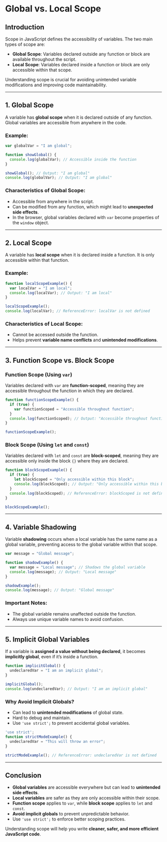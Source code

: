 # Global vs. Local Scope

## Introduction
Scope in JavaScript defines the accessibility of variables. The two main types of scope are:
- **Global Scope**: Variables declared outside any function or block are available throughout the script.
- **Local Scope**: Variables declared inside a function or block are only accessible within that scope.

Understanding scope is crucial for avoiding unintended variable modifications and improving code maintainability.

---

## 1. Global Scope
A variable has **global scope** when it is declared outside of any function. Global variables are accessible from anywhere in the code.

### Example:
```javascript
var globalVar = "I am global";

function showGlobal() {
  console.log(globalVar); // Accessible inside the function
}

showGlobal(); // Output: "I am global"
console.log(globalVar); // Output: "I am global"
```

### Characteristics of Global Scope:
- Accessible from anywhere in the script.
- Can be modified from any function, which might lead to **unexpected side effects**.
- In the browser, global variables declared with `var` become properties of the `window` object.

---

## 2. Local Scope
A variable has **local scope** when it is declared inside a function. It is only accessible within that function.

### Example:
```javascript
function localScopeExample() {
  var localVar = "I am local";
  console.log(localVar); // Output: "I am local"
}

localScopeExample();
console.log(localVar); // ReferenceError: localVar is not defined
```

### Characteristics of Local Scope:
- Cannot be accessed outside the function.
- Helps prevent **variable name conflicts** and **unintended modifications**.

---

## 3. Function Scope vs. Block Scope
### Function Scope (Using `var`)
Variables declared with `var` are **function-scoped**, meaning they are accessible throughout the function in which they are declared.

```javascript
function functionScopeExample() {
  if (true) {
    var functionScoped = "Accessible throughout function";
  }
  console.log(functionScoped); // Output: "Accessible throughout function"
}

functionScopeExample();
```

### Block Scope (Using `let` and `const`)
Variables declared with `let` and `const` are **block-scoped**, meaning they are accessible only inside the block `{}` where they are declared.

```javascript
function blockScopeExample() {
  if (true) {
    let blockScoped = "Only accessible within this block";
    console.log(blockScoped); // Output: "Only accessible within this block"
  }
  console.log(blockScoped); // ReferenceError: blockScoped is not defined
}

blockScopeExample();
```

---

## 4. Variable Shadowing
Variable **shadowing** occurs when a local variable has the same name as a global variable, preventing access to the global variable within that scope.

```javascript
var message = "Global message";

function shadowExample() {
  var message = "Local message"; // Shadows the global variable
  console.log(message); // Output: "Local message"
}

shadowExample();
console.log(message); // Output: "Global message"
```

### Important Notes:
- The global variable remains unaffected outside the function.
- Always use unique variable names to avoid confusion.

---

## 5. Implicit Global Variables
If a variable is **assigned a value without being declared**, it becomes **implicitly global**, even if it’s inside a function.

```javascript
function implicitGlobal() {
  undeclaredVar = "I am an implicit global";
}

implicitGlobal();
console.log(undeclaredVar); // Output: "I am an implicit global"
```

### Why Avoid Implicit Globals?
- Can lead to **unintended modifications** of global state.
- Hard to debug and maintain.
- Use `'use strict';` to prevent accidental global variables.

```javascript
'use strict';
function strictModeExample() {
  undeclaredVar = "This will throw an error";
}

strictModeExample(); // ReferenceError: undeclaredVar is not defined
```

---

## Conclusion
- **Global variables** are accessible everywhere but can lead to **unintended side effects**.
- **Local variables** are safer as they are only accessible within their scope.
- **Function scope** applies to `var`, while **block scope** applies to `let` and `const`.
- **Avoid implicit globals** to prevent unpredictable behavior.
- Use `'use strict';` to enforce better scoping practices.

Understanding scope will help you write **cleaner, safer, and more efficient JavaScript code**.
